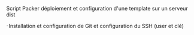 Script Packer déploiement et configuration d'une template sur un serveur dist

  -Installation et configuration de Git et configuration du SSH (user et clé)

